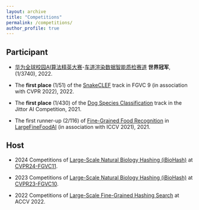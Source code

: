 ```yaml
---
layout: archive
title: "Competitions"
permalink: /competitions/
author_profile: true
---
```


## Participant

* [华为全球校园AI算法精英大赛](https://developer.huawei.com/consumer/cn/activity/starAI2022/algo/)-[车道渲染数据智能质检赛道](https://developer.huawei.com/consumer/cn/activity/starAI2022/algo/competition.html#/preliminary/info/005/introduction) **世界冠军**, (1/3740), 2022.

* The **first place** (1/51) of the [SnakeCLEF](https://sites.google.com/view/fgvc9/competitions/snakeclef2022) track in FGVC 9 (in association with CVPR 2022), 2022.

* The **first place** (1/430) of the [Dog Species Classification](https://www.educoder.net/competitions/index/Jittor-2) track in the Jittor AI Competition, 2021.

* The first runner-up (2/116) of [Fine-Grained Food Recognition](https://www.kaggle.com/c/largefinefoodai-iccv-recognition) in [LargeFineFoodAI](https://platform.sankuai.com/foodai2021.html#index) (in association with ICCV 2021), 2021.

## Host
* 2024 Competitions of [Large-Scale Natural Biology Hashing (iBioHash)](https://www.kaggle.com/competitions/ibiohash-2024-fgvc11) at [CVPR24-FGVC11](https://sites.google.com/view/fgvc11/home).

* 2023 Competitions of [Large-Scale Natural Biology Hashing (iBioHash)](https://www.kaggle.com/competitions/ibiohash-2023-fgvc10/overview) at [CVPR23-FGVC10](https://sites.google.com/view/fgvc10/home).

* 2022 Competitions of [Large-Scale Fine-Grained Hashing Search](https://challengefgia-accv22.github.io/challenges.html) at ACCV 2022.
